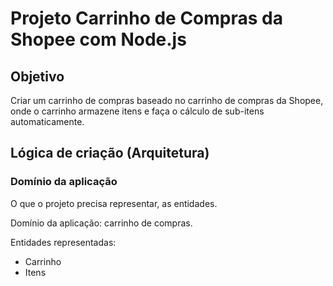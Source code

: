 # Projeto Carrinho de Compras da Shopee com Node.js

## Objetivo

Criar um carrinho de compras baseado no carrinho de compras da Shopee, onde o carrinho armazene itens e faça o cálculo de sub-itens automaticamente.

## Lógica de criação (Arquitetura)

### Domínio da aplicação

O que o projeto precisa representar, as entidades.

Domínio da aplicação: carrinho de compras.

Entidades representadas:

* Carrinho
* Itens